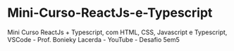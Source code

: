 # Mini-Curso-ReactJs-e-Typescript
Mini Curso ReactJs + Typescript, com HTML, CSS, Javascript e Typescript, VSCode - Prof. Bonieky Lacerda - YouTube - Desafio 5em5
